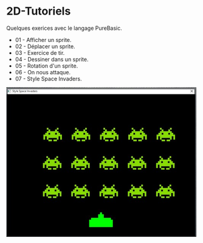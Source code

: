 # 2D-Tutoriels
Quelques exerices avec le langage PureBasic.

- 01 - Afficher un sprite.
- 02 - Déplacer un sprite.
- 03 - Exercice de tir.
- 04 - Dessiner dans un sprite.
- 05 - Rotation d'un sprite.
- 06 - On nous attaque.
- 07 - Style Space Invaders.

![](assets/ScreenShoot07.jpg)
